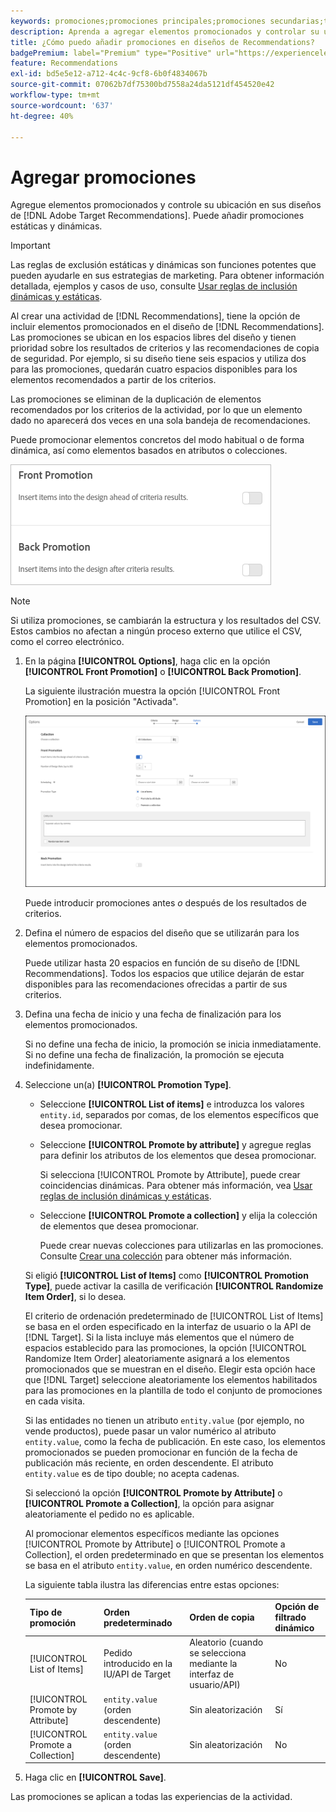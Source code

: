 ```yaml
---
keywords: promociones;promociones principales;promociones secundarias;tipo de promociones;lista de elementos;promocionar por atributo;promocionar una colección
description: Aprenda a agregar elementos promocionados y controlar su ubicación en sus diseños de Adobe [!DNL Target] Recommendations. Puede añadir promociones estáticas y dinámicas.
title: ¿Cómo puedo añadir promociones en diseños de Recommendations?
badgePremium: label="Premium" type="Positive" url="https://experienceleague.adobe.com/docs/target/using/introduction/intro.html?lang=en#premium newtab=true" tooltip="Consulte qué se incluye en Target Premium."
feature: Recommendations
exl-id: bd5e5e12-a712-4c4c-9cf8-6b0f4834067b
source-git-commit: 07062b7df75300bd7558a24da5121df454520e42
workflow-type: tm+mt
source-wordcount: '637'
ht-degree: 40%

---
```


# Agregar promociones

Agregue elementos promocionados y controle su ubicación en sus diseños de [!DNL Adobe Target Recommendations]. Puede añadir promociones estáticas y dinámicas.

>[!IMPORTANT]
>
>Las reglas de exclusión estáticas y dinámicas son funciones potentes que pueden ayudarle en sus estrategias de marketing. Para obtener información detallada, ejemplos y casos de uso, consulte [Usar reglas de inclusión dinámicas y estáticas](/help/main/c-recommendations/c-algorithms/use-dynamic-and-static-inclusion-rules.md#concept_4CB5C0FA705D4E449BD0B37B3D987F9F).

Al crear una actividad de [!DNL Recommendations], tiene la opción de incluir elementos promocionados en el diseño de [!DNL Recommendations]. Las promociones se ubican en los espacios libres del diseño y tienen prioridad sobre los resultados de criterios y las recomendaciones de copia de seguridad. Por ejemplo, si su diseño tiene seis espacios y utiliza dos para las promociones, quedarán cuatro espacios disponibles para los elementos recomendados a partir de los criterios.

Las promociones se eliminan de la duplicación de elementos recomendados por los criterios de la actividad, por lo que un elemento dado no aparecerá dos veces en una sola bandeja de recomendaciones.

Puede promocionar elementos concretos del modo habitual o de forma dinámica, así como elementos basados en atributos o colecciones.

![[!UICONTROL Front Promotion] y [!UICONTROL Back Promotion] opciones en la interfaz de usuario [!DNL Target]](assets/add_promotion_toggles.png)

>[!NOTE]
>
>Si utiliza promociones, se cambiarán la estructura y los resultados del CSV. Estos cambios no afectan a ningún proceso externo que utilice el CSV, como el correo electrónico.

1. En la página **[!UICONTROL Options]**, haga clic en la opción **[!UICONTROL Front Promotion]** o **[!UICONTROL Back Promotion]**.

   La siguiente ilustración muestra la opción [!UICONTROL Front Promotion] en la posición &quot;Activada&quot;.

   ![Agregar opciones de promoción principal](/help/main/c-recommendations/t-create-recs-activity/assets/add_promotion_front.png)

   Puede introducir promociones antes *o* después de los resultados de criterios.

1. Defina el número de espacios del diseño que se utilizarán para los elementos promocionados.

   Puede utilizar hasta 20 espacios en función de su diseño de [!DNL Recommendations]. Todos los espacios que utilice dejarán de estar disponibles para las recomendaciones ofrecidas a partir de sus criterios.

1. Defina una fecha de inicio y una fecha de finalización para los elementos promocionados.

   Si no define una fecha de inicio, la promoción se inicia inmediatamente. Si no define una fecha de finalización, la promoción se ejecuta indefinidamente.

1. Seleccione un(a) **[!UICONTROL Promotion Type]**.

   * Seleccione **[!UICONTROL List of items]** e introduzca los valores `entity.id`, separados por comas, de los elementos específicos que desea promocionar.

   * Seleccione **[!UICONTROL Promote by attribute]** y agregue reglas para definir los atributos de los elementos que desea promocionar.

     Si selecciona [!UICONTROL Promote by Attribute], puede crear coincidencias dinámicas. Para obtener más información, vea [Usar reglas de inclusión dinámicas y estáticas](/help/main/c-recommendations/c-algorithms/use-dynamic-and-static-inclusion-rules.md#concept_4CB5C0FA705D4E449BD0B37B3D987F9F).

   * Seleccione **[!UICONTROL Promote a collection]** y elija la colección de elementos que desea promocionar.

     Puede crear nuevas colecciones para utilizarlas en las promociones. Consulte [Crear una colección](/help/main/c-recommendations/c-products/collections.md#task_1256DFF6842141FCAADD9E1428EF7F08) para obtener más información.

   Si eligió **[!UICONTROL List of Items]** como **[!UICONTROL Promotion Type]**, puede activar la casilla de verificación **[!UICONTROL Randomize Item Order]**, si lo desea.

   El criterio de ordenación predeterminado de [!UICONTROL List of Items] se basa en el orden especificado en la interfaz de usuario o la API de [!DNL Target]. Si la lista incluye más elementos que el número de espacios establecido para las promociones, la opción [!UICONTROL Randomize Item Order] aleatoriamente asignará a los elementos promocionados que se muestran en el diseño. Elegir esta opción hace que [!DNL Target] seleccione aleatoriamente los elementos habilitados para las promociones en la plantilla de todo el conjunto de promociones en cada visita.

   Si las entidades no tienen un atributo `entity.value` (por ejemplo, no vende productos), puede pasar un valor numérico al atributo `entity.value`, como la fecha de publicación. En este caso, los elementos promocionados se pueden promocionar en función de la fecha de publicación más reciente, en orden descendente. El atributo `entity.value` es de tipo double; no acepta cadenas.

   Si seleccionó la opción **[!UICONTROL Promote by Attribute]** o **[!UICONTROL Promote a Collection]**, la opción para asignar aleatoriamente el pedido no es aplicable.

   Al promocionar elementos específicos mediante las opciones [!UICONTROL Promote by Attribute] o [!UICONTROL Promote a Collection], el orden predeterminado en que se presentan los elementos se basa en el atributo `entity.value`, en orden numérico descendente.

   La siguiente tabla ilustra las diferencias entre estas opciones:

   | Tipo de promoción | Orden predeterminado | Orden de copia | Opción de filtrado dinámico |
   | --- | --- | --- | --- |
   | [!UICONTROL List of Items] | Pedido introducido en la IU/API de Target | Aleatorio (cuando se selecciona mediante la interfaz de usuario/API) | No |
   | [!UICONTROL Promote by Attribute] | `entity.value` (orden descendente) | Sin aleatorización | Sí |
   | [!UICONTROL Promote a Collection] | `entity.value` (orden descendente) | Sin aleatorización | No |

1. Haga clic en **[!UICONTROL Save]**.

Las promociones se aplican a todas las experiencias de la actividad.
